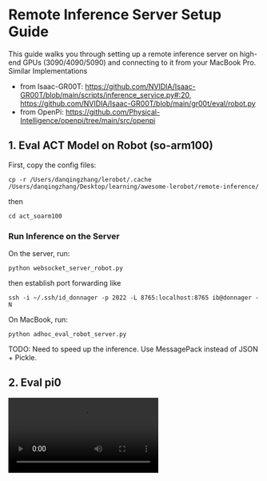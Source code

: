 # Remote Inference Server Setup Guide

This guide walks you through setting up a remote inference server on high-end GPUs (3090/4090/5090) and connecting to it from your MacBook Pro. 
Similar Implementations 
* from Isaac-GR00T: https://github.com/NVIDIA/Isaac-GR00T/blob/main/scripts/inference_service.py#:20, https://github.com/NVIDIA/Isaac-GR00T/blob/main/gr00t/eval/robot.py
* from OpenPi: https://github.com/Physical-Intelligence/openpi/tree/main/src/openpi

## 1. Eval ACT Model on Robot (so-arm100)

First, copy the config files:
```
cp -r /Users/danqingzhang/lerobot/.cache /Users/danqingzhang/Desktop/learning/awesome-lerobot/remote-inference/
```
then
```
cd act_soarm100
```

### Run Inference on the Server

On the server, run:
```
python websocket_server_robot.py
```
then establish port forwarding like
```
ssh -i ~/.ssh/id_donnager -p 2022 -L 8765:localhost:8765 ib@donnager -N
```

On MacBook, run:
```
python adhoc_eval_robot_server.py
```

TODO: Need to speed up the inference. Use MessagePack instead of JSON + Pickle.


## 2. Eval pi0
![Video Description](pi0_soarm100/on_robot.mp4) 